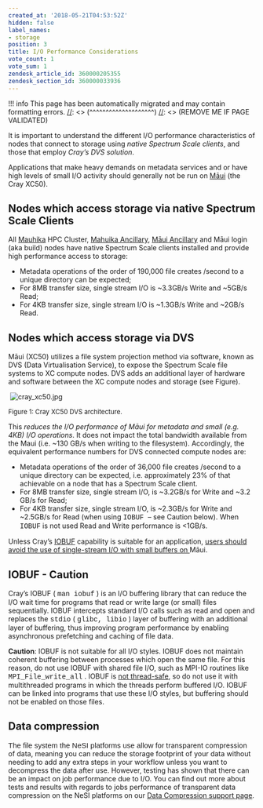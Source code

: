 ```yaml
---
created_at: '2018-05-21T04:53:52Z'
hidden: false
label_names:
- storage
position: 3
title: I/O Performance Considerations
vote_count: 1
vote_sum: 1
zendesk_article_id: 360000205355
zendesk_section_id: 360000033936
---
```



[//]: <> (REMOVE ME IF PAGE VALIDATED)
[//]: <> (vvvvvvvvvvvvvvvvvvvv)
!!! info
    This page has been automatically migrated and may contain formatting errors.
[//]: <> (^^^^^^^^^^^^^^^^^^^^)
[//]: <> (REMOVE ME IF PAGE VALIDATED)
<p class="western">It is important to understand the different I/O performance characteristics of nodes that connect to storage using <em>native Spectrum Scale clients</em>, and those that employ<em> Cray’s DVS</em> <em>solution</em>.</p>
<p class="western">Applications that make heavy demands on metadata services and or have high levels of small I/O activity should generally not be run on <a href="https://support.nesi.org.nz/hc/articles/360000163695">Māui</a> (the Cray XC50).</p>
<h2 class="western">Nodes which access storage via native Spectrum Scale Clients</h2>
<p class="western">All <a href="https://support.nesi.org.nz/hc/articles/360000163575">Mauhika</a> HPC Cluster, <a href="https://support.nesi.org.nz/hc/articles/360000163595">Mahuika Ancillary</a>, <a href="https://support.nesi.org.nz/hc/articles/360000203776">Māui Ancillary</a> and Māui login (aka build) nodes have native Spectrum Scale clients installed and provide high performance access to storage:</p>
<ul>
<li>Metadata operations of the order of 190,000 file creates /second to a unique directory can be expected;</li>
<li>For 8MB transfer size, single stream I/O is ~3.3GB/s Write and ~5GB/s Read;</li>
<li>For 4KB transfer size, single stream I/O is ~1.3GB/s Write and ~2GB/s Read.</li>
</ul>
<h2 class="western">Nodes which access storage via DVS</h2>
<p class="western">Māui (XC50) utilizes a file system projection method via software, known as DVS (Data Virtualisation Service), to expose the Spectrum Scale file systems to XC compute nodes. DVS adds an additional layer of hardware and software between the XC compute nodes and storage (see Figure).</p>
<p class="western"> <img src="https://support.nesi.org.nz/hc/article_attachments/360000486995/cray_xc50.jpg" alt="cray_xc50.jpg"></p>
<p lang="en-US" align="justify"><font size="2">Figure 1: Cray XC50 DVS architecture.</font></p>
<p class="western">This <em>reduces the I/O performance of Māui for metadata and small (e.g. 4KB) I/O operations</em>. It does not impact the total bandwidth available from the Maui (i.e. ~130 GB/s when writing to the filesystem). Accordingly, the equivalent performance numbers for DVS connected compute nodes are:</p>
<ul>
<li>Metadata operations of the order of 36,000 file creates /second to a unique directory can be expected, i.e. approximately 23% of that achievable on a node that has a Spectrum Scale client.</li>
<li>For 8MB transfer size, single stream I/O, is ~3.2GB/s for Write and ~3.2 GB/s for Read;</li>
<li>For 4KB transfer size, single stream I/O, is ~2.3GB/s for Write and ~2.5GB/s for Read (when using <font face="Courier New, serif">IOBUF </font> – see Caution below). When <font face="Courier New, serif">IOBUF</font> is not used Read and Write performance is &lt;1GB/s.</li>
</ul>
<p class="western">Unless Cray’s <font color="#0000ff"> <u><a href="#_IOBUF_-_Caution">IOBUF</a></u> </font> capability is suitable for an application, <u>users should avoid the use of single-stream I/O with small buffers on </u>Māui.</p>
<h2 class="western"><span class="wysiwyg-color-red">IOBUF - Caution</span></h2>
<p class="western">Cray’s IOBUF ( <font face="Courier New, serif">man iobuf</font> ) is an I/O buffering library that can reduce the I/O wait time for programs that read or write large (or small) files sequentially. IOBUF intercepts standard I/O calls such as read and open and replaces the <font face="Courier New, serif">stdio</font> ( <font face="Courier New, serif">glibc, libio</font> ) layer of buffering with an additional layer of buffering, thus improving program performance by enabling asynchronous prefetching and caching of file data.</p>
<p class="western"><strong>Caution</strong>: IOBUF is not suitable for all I/O styles. IOBUF does not maintain coherent buffering between processes which open the same file. For this reason, do not use IOBUF with shared file I/O, such as MPI-IO routines like <font face="Courier New, serif">MPI_File_write_all</font> . IOBUF is <u>not thread-safe</u>, so do not use it with multithreaded programs in which the threads perform buffered I/O. IOBUF can be linked into programs that use these I/O styles, but buffering should not be enabled on those files.</p>
<h2>Data compression</h2>
<p><span style="color: #1d1c1d; font-family: Slack-Lato, Slack-Fractions, appleLogo, sans-serif; font-size: 15px; font-style: normal; font-variant-ligatures: common-ligatures; font-variant-caps: normal; font-weight: 400; letter-spacing: normal; orphans: 2; text-align: left; text-indent: 0px; text-transform: none; white-space: normal; widows: 2; word-spacing: 0px; -webkit-text-stroke-width: 0px; background-color: #ffffff; text-decoration-thickness: initial; text-decoration-style: initial; text-decoration-color: initial; display: inline !important; float: none;">The file system the NeSI platforms use allow for</span> transparent compression of data, meaning you can reduce the storage footprint of your data without needing to add any extra steps in your workflow unless you want to decompress the data after use. However, testing has shown that there can be an impact on job performance due to I/O. You can find out more about tests and results with regards to jobs performance of transparent data compression on the NeSI platforms on our <a href="https://support.nesi.org.nz/hc/en-gb/articles/6359601973135" target="_self">Data Compression support page</a>.</p>
<p class="western"> </p>